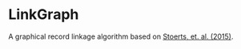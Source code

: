 # LinkGraph
A graphical record linkage algorithm based on [Stoerts, et. al. (2015)](https://arxiv.org/abs/1312.4645).
